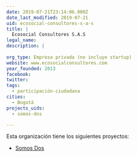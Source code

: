 ```yaml
---
date: 2019-07-21T23:14:06.000Z
date_last_modified: 2019-07-21
uid: ecosocial-consultores-s-a-s
title: |
  Ecosocial Consultores S.A.S
legal_name: 
description: |
  
org_type: Empresa privada (no incluye startup)
website: www.ecosocialconsultores.com
year_founded: 2013
facebook: 
twitter: 
tags:
  - participación-ciudadana
cities: 
  - Bogotá
projects_uids:
  - somos-dos

---
```


Esta organización tiene los siguientes proyectos:

- [Somos Dos](/proyectos/somos-dos)
